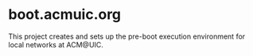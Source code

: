 # boot.acmuic.org 

This project creates and sets up the pre-boot execution environment for local networks at ACM@UIC.
